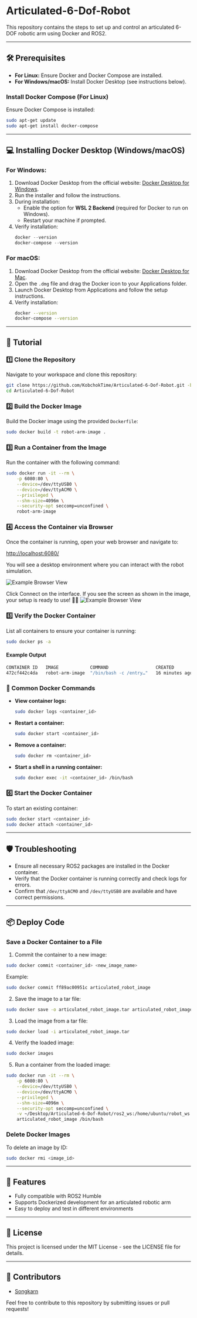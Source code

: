 # Articulated-6-Dof-Robot

This repository contains the steps to set up and control an articulated 6-DOF robotic arm using Docker and ROS2.

---

## 🛠️ Prerequisites

- **For Linux:** Ensure Docker and Docker Compose are installed.
- **For Windows/macOS:** Install Docker Desktop (see instructions below).

### Install Docker Compose (For Linux)
Ensure Docker Compose is installed:
```sh
sudo apt-get update
sudo apt-get install docker-compose
```

---

## 💻 Installing Docker Desktop (Windows/macOS)

### **For Windows:**
1. Download Docker Desktop from the official website:
   [Docker Desktop for Windows](https://www.docker.com/products/docker-desktop/).
2. Run the installer and follow the instructions.
3. During installation:
   - Enable the option for **WSL 2 Backend** (required for Docker to run on Windows).
   - Restart your machine if prompted.
4. Verify installation:
   ```powershell
   docker --version
   docker-compose --version
   ```

### **For macOS:**
1. Download Docker Desktop from the official website:
   [Docker Desktop for Mac](https://www.docker.com/products/docker-desktop/).
2. Open the `.dmg` file and drag the Docker icon to your Applications folder.
3. Launch Docker Desktop from Applications and follow the setup instructions.
4. Verify installation:
   ```sh
   docker --version
   docker-compose --version
   ```

---

## 🚀 Tutorial

### 1️⃣ Clone the Repository
Navigate to your workspace and clone this repository:
```sh
git clone https://github.com/KobchokTime/Articulated-6-Dof-Robot.git -b Software-Team
cd Articulated-6-Dof-Robot
```

### 2️⃣ Build the Docker Image
Build the Docker image using the provided `Dockerfile`:
```sh
sudo docker build -t robot-arm-image .
```

### 3️⃣ Run a Container from the Image
Run the container with the following command:
```sh
sudo docker run -it --rm \
    -p 6080:80 \
    --device=/dev/ttyUSB0 \
    --device=/dev/ttyACM0 \
    --privileged \
    --shm-size=4096m \
    --security-opt seccomp=unconfined \
    robot-arm-image
```

### 4️⃣ Access the Container via Browser
Once the container is running, open your web browser and navigate to:

[http://localhost:6080/](http://localhost:6080/)

You will see a desktop environment where you can interact with the robot simulation.

![Example Browser View](example/localhost_screen.png)

Click Connect on the interface. If you see the screen as shown in the image, your setup is ready to use! 🎉🚀
![Example Browser View](example/Done!.png)



### 5️⃣ Verify the Docker Container
List all containers to ensure your container is running:
```sh
sudo docker ps -a
```
#### Example Output
```sh
CONTAINER ID   IMAGE            COMMAND                  CREATED         STATUS         PORTS                  NAMES
472cf442c4da   robot-arm-image  "/bin/bash -c /entry…"   16 minutes ago  Up 5 minutes   0.0.0.0:6080->80/tcp   clever_robot
```

### 🔧 Common Docker Commands
- **View container logs:**
    ```sh
    sudo docker logs <container_id>
    ```
- **Restart a container:**
    ```sh
    sudo docker start <container_id>
    ```
- **Remove a container:**
    ```sh
    sudo docker rm <container_id>
    ```
- **Start a shell in a running container:**
    ```sh
    sudo docker exec -it <container_id> /bin/bash
    ```

### 6️⃣ Start the Docker Container
To start an existing container:
```sh
sudo docker start <container_id>
sudo docker attach <container_id>
```

---

## 🛡️ Troubleshooting

- Ensure all necessary ROS2 packages are installed in the Docker container.
- Verify that the Docker container is running correctly and check logs for errors.
- Confirm that `/dev/ttyACM0` and `/dev/ttyUSB0` are available and have correct permissions.

---

## 📦 Deploy Code

### Save a Docker Container to a File
1. Commit the container to a new image:
```sh
sudo docker commit <container_id> <new_image_name>
```
Example:
```sh
sudo docker commit ff89ac00951c articulated_robot_image
```

2. Save the image to a tar file:
```sh
sudo docker save -o articulated_robot_image.tar articulated_robot_image
```

3. Load the image from a tar file:
```sh
sudo docker load -i articulated_robot_image.tar
```

4. Verify the loaded image:
```sh
sudo docker images
```

5. Run a container from the loaded image:
```sh
sudo docker run -it --rm \
    -p 6080:80 \
    --device=/dev/ttyUSB0 \
    --device=/dev/ttyACM0 \
    --privileged \
    --shm-size=4096m \
    --security-opt seccomp=unconfined \
    -v ~/Desktop/Articulated-6-Dof-Robot/ros2_ws:/home/ubuntu/robot_ws \
    articulated_robot_image /bin/bash
```

### Delete Docker Images
To delete an image by ID:
```sh
sudo docker rmi <image_id>
```

---

## 🌟 Features

- Fully compatible with ROS2 Humble
- Supports Dockerized development for an articulated robotic arm
- Easy to deploy and test in different environments

---

## 📝 License
This project is licensed under the MIT License - see the LICENSE file for details.

---

## 👥 Contributors
- [Songkarn](https://github.com/pannatron)

Feel free to contribute to this repository by submitting issues or pull requests!
